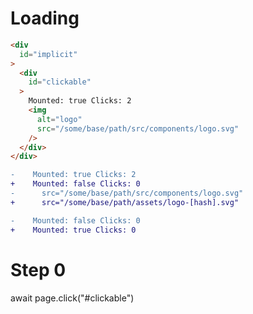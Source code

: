 # Loading

```html
<div
  id="implicit"
>
  <div
    id="clickable"
  >
    Mounted: true Clicks: 2
    <img
      alt="logo"
      src="/some/base/path/src/components/logo.svg"
    />
  </div>
</div>
```

```diff
-    Mounted: true Clicks: 2
+    Mounted: false Clicks: 0
-      src="/some/base/path/src/components/logo.svg"
+      src="/some/base/path/assets/logo-[hash].svg"

```

```diff
-    Mounted: false Clicks: 0
+    Mounted: true Clicks: 0

```

# Step 0
await page.click("#clickable")

